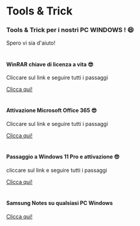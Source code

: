 # Tools & Trick

### Tools & Trick per i nostri PC WINDOWS ! :smile:

Spero vi sia d'aiuto!

#

#### WinRAR chiave di licenza a vita :sunglasses:

Cliccare sul link e seguire tutti i passaggi 

[Clicca qui!](https://github.com/Emanuele-Chiummo/Tools/blob/eea8f65e0c8f1700393e8e97489eaa6c57c361cb/WinRar%20license%20key.md)

#

#### Attivazione Microsoft Office 365 :sunglasses:

Cliccare sul link e seguire tutti i passaggi 

[Clicca qui!](https://github.com/Emanuele-Chiummo/Office-365-activation/blob/1cf3ad7c8256f23460642cc67afbb9c81d5a893b/office%20365%20activation.md)

#

#### Passaggio a Windows 11 Pro e attivazione :sunglasses:

cliccare sul link e seguire tutti i passaggi

[Clicca qui!](https://github.com/Emanuele-Chiummo/Tools/blob/be6bfdda71ab71260f9dc222f87eec0bb06e51ed/Windows%20%2011%20Pro%20activation.md)

#

#### Samsung Notes su qualsiasi PC Windows

[Clicca qui!]()



